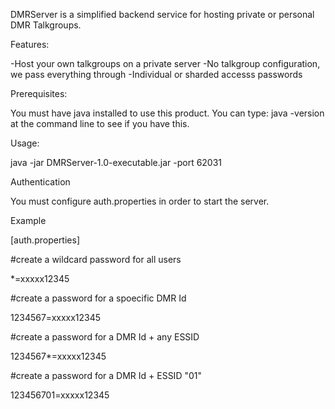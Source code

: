 DMRServer is a simplified backend service for hosting private or personal DMR Talkgroups.  

Features:

-Host your own talkgroups on a private server
-No talkgroup configuration, we pass everything through
-Individual or sharded accesss passwords

Prerequisites:

You must have java installed to use this product.  You can type: java -version  at the command line to see if you have this.


Usage:

java -jar DMRServer-1.0-executable.jar -port 62031



Authentication 

You must configure auth.properties in order to start the server.



Example 

[auth.properties]

#create a wildcard password for all users

*=xxxxx12345

#create a password for a spoecific DMR Id

1234567=xxxxx12345

#create a password for a DMR Id + any ESSID

1234567*=xxxxx12345

#create a password for a DMR Id + ESSID "01"

123456701=xxxxx12345
